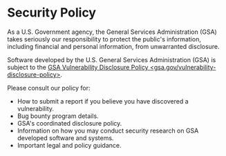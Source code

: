 # Security Policy

As a U.S. Government agency, the General Services Administration (GSA) takes seriously our responsibility to protect the public's information, including financial and personal information, from unwarranted disclosure.

Software developed by the U.S. General Services Administration (GSA)
is subject to the [GSA Vulnerability Disclosure Policy <gsa.gov/vulnerability-disclosure-policy>](gsa.gov/vulnerability-disclosure-policy).

Please consult our policy for:
* How to submit a report if you believe you have discovered a vulnerability.
* Bug bounty program details.
* GSA's coordinated disclosure policy.
* Information on how you may conduct security research on GSA developed
  software and systems.
* Important legal and policy guidance.
